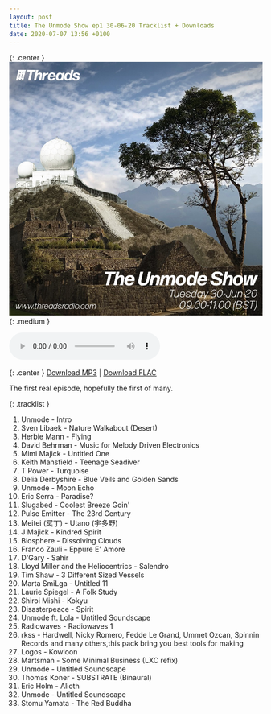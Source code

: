 ```yaml
---
layout: post
title: The Unmode Show ep1 30-06-20 Tracklist + Downloads
date: 2020-07-07 13:56 +0100
---
```

{: .center }
![The Unmode Show ep1](/assets/img/unmode_show_covers/ep1.jpg){: .medium }

<div class="center "><audio class="medium" controls src="https://vps.cleverna.me/unmode_opus/The%20Unmode%20Show%20ep1%2030-06-20.opus"></audio></div>

{: .center }
[Download MP3](https://drive.google.com/file/d/1ymwViFlfLkFYis53z7epzNtq6RuPbovs/view?usp=sharing) \| [Download FLAC](https://drive.google.com/file/d/1K4QXv0fk3IpOhI439fOJvg8mJmuA8QlH/view?usp=sharing)

The first real episode, hopefully the first of many.

{: .tracklist }
01. <span class="artist">Unmode</span> - Intro
02. <span class="artist">Sven Libaek</span> - Nature Walkabout (Desert)
03. <span class="artist">Herbie Mann</span> - Flying
04. <span class="artist">David Behrman</span> - Music for Melody Driven Electronics
05. <span class="artist">Mimi Majick</span> - Untitled One
06. <span class="artist">Keith Mansfield</span> - Teenage Seadiver
07. <span class="artist">T Power</span> - Turquoise
08. <span class="artist">Delia Derbyshire</span> - Blue Veils and Golden Sands
09. <span class="artist">Unmode</span> - Moon Echo
10. <span class="artist">Eric Serra</span> - Paradise?
11. <span class="artist">Slugabed</span> - Coolest Breeze Goin'
12. <span class="artist">Pulse Emitter</span> - The 23rd Century
13. <span class="artist">Meitei (冥丁)</span> - Utano (宇多野)
14. <span class="artist">J Majick</span> - Kindred Spirit
15. <span class="artist">Biosphere</span> - Dissolving Clouds
16. <span class="artist">Franco Zauli</span> - Eppure E' Amore
17. <span class="artist">D'Gary</span> - Sahir
18. <span class="artist">Lloyd Miller and the Heliocentrics</span> - Salendro
19. <span class="artist">Tim Shaw</span> - 3 Different Sized Vessels
20. <span class="artist">Marta SmiLga</span> - Untitled 11
21. <span class="artist">Laurie Spiegel</span> - A Folk Study
22. <span class="artist">Shiroi Mishi</span> - Kokyu
23. <span class="artist">Disasterpeace</span> - Spirit
24. <span class="artist">Unmode ft. Lola</span> - Untitled Soundscape
25. <span class="artist">Radiowaves</span> - Radiowaves 1
26. <span class="artist">rkss</span> - Hardwell, Nicky Romero, Fedde Le Grand, Ummet Ozcan, Spinnin Records and many others,this pack bring you best tools for making
27. <span class="artist">Logos</span> - Kowloon
28. <span class="artist">Martsman</span> - Some Minimal Business (LXC refix)
29. <span class="artist">Unmode</span> - Untitled Soundscape
30. <span class="artist">Thomas Koner</span> - SUBSTRATE (Binaural)
31. <span class="artist">Eric Holm</span> - Alioth
32. <span class="artist">Unmode</span> - Untitled Soundscape
33. <span class="artist">Stomu Yamata</span> - The Red Buddha

